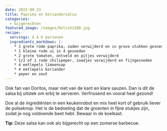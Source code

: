 ```yaml
---
date: 2021-09-23
title: Paprika en koriandersalsa
categories:
  - bijgerechten
featured_image: /images/Relish1200.jpg
recipe:
  servings: 4 à 6 personen
  ingredients_markdown: |-
    * 1 grote rode paprika, zaden verwijderd en in grove stukken gesneden
    * 1 kleine rode ui in 4 gesneden
    * 2 grote tomaten, ontveld en pitjes verwijderd
    * 1/2 of 1 rode chilipeper, zaadjes verwijderd en fijngesneden
    * 4 eetlepels limoensap
    * 4 eetlepels koriander    * peper en zout
---
```

Ook fan van Doritos, maar niet van de kant en klare sauzen. Dan is dit de salsa bij uitstek om erbij te serveren.
Verfrissend en vooral heel gezond!

<!--more-->

Doe al de ingrediënten in een keukenrobot en mix heel kort of gebruik liever de pulseknop.
Het is de bedoeling dat de groenten in fijne stukjes zijn, zodat je nog voldoende beet hebt.
Bewaar in de koelkast.

<b>Tip: </b>
Deze salsa kan ook als bijgerecht op een zomerse barbecue.

